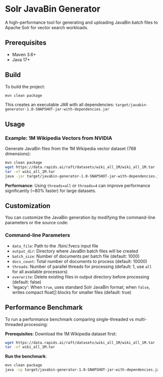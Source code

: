 # Solr JavaBin Generator

A high-performance tool for generating and uploading JavaBin batch files to Apache Solr for vector search workloads.

## Prerequisites

- Maven 3.6+ 
- Java 17+

## Build

To build the project:

```bash
mvn clean package
```

This creates an executable JAR with all dependencies: `target/javabin-generator-1.0-SNAPSHOT-jar-with-dependencies.jar`

## Usage

### Example: 1M Wikipedia Vectors from NVIDIA

Generate JavaBin files from the 1M Wikipedia vector dataset (768 dimensions):

```bash
mvn clean package
wget https://data.rapids.ai/raft/datasets/wiki_all_1M/wiki_all_1M.tar
tar -xf wiki_all_1M.tar
java -jar target/javabin-generator-1.0-SNAPSHOT-jar-with-dependencies.jar data_file=base.1M.fbin output_dir=wiki_batches batch_size=10000 docs_count=1000000 threads=all legacy=true
```

**Performance**: Using `threads=all` or `threads=4` can improve performance significantly (~80% faster) for large datasets.

## Customization

You can customize the JavaBin generation by modifying the command-line parameters or the source code:

### Command-line Parameters
- `data_file`: Path to the .fbin/.fvecs input file
- `output_dir`: Directory where JavaBin batch files will be created
- `batch_size`: Number of documents per batch file (default: 1000)
- `docs_count`: Total number of documents to process (default: 10000)
- `threads`: Number of parallel threads for processing (default: 1, use `all` for all available processors)
- `overwrite`: Delete existing files in output directory before processing (default: false)
- 'legacy': When `true`, uses standard Solr JavaBin format; when `false`, writes compact float[] blocks for smaller files (default: true)

## Performance Benchmark

To run a performance benchmark comparing single-threaded vs multi-threaded processing:

**Prerequisites**: Download the 1M Wikipedia dataset first:
```bash
wget https://data.rapids.ai/raft/datasets/wiki_all_1M/wiki_all_1M.tar
tar -xf wiki_all_1M.tar
```

**Run the benchmark**:
```bash
mvn clean package
java -cp target/javabin-generator-1.0-SNAPSHOT-jar-with-dependencies.jar com.searchscale.benchmarks.PerformanceBenchmark file=base.1M.fbin total_docs=50000 batch_size=2500
```
